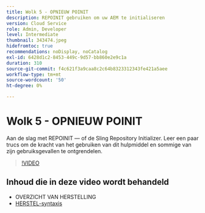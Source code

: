 ```yaml
---
title: Wolk 5 - OPNIEUW POINIT
description: REPOINIT gebruiken om uw AEM te initialiseren
version: Cloud Service
role: Admin, Developer
level: Intermediate
thumbnail: 343474.jpeg
hidefromtoc: true
recommendations: noDisplay, noCatalog
exl-id: 6428d1c2-8453-449c-9d57-bb860e2e9c1a
duration: 310
source-git-commit: f4c621f3a9caa8c2c64b8323312343fe421a5aee
workflow-type: tm+mt
source-wordcount: '50'
ht-degree: 0%

---
```


# Wolk 5 - OPNIEUW POINIT

Aan de slag met REPOINIT — of de Sling Repository Initializer. Leer een paar trucs om de kracht van het gebruiken van dit hulpmiddel en sommige van zijn gebruiksgevallen te ontgrendelen.

>[!VIDEO](https://video.tv.adobe.com/v/343474?quality=12&learn=on)

## Inhoud die in deze video wordt behandeld

+ OVERZICHT VAN HERSTELLING
+ [HERSTEL-syntaxis](https://sling.apache.org/documentation/bundles/repository-initialization.html#appendix-a-repoinit-syntax-parser-test-scenarios-1)
